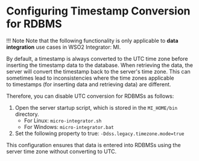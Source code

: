 # Configuring Timestamp Conversion for RDBMS

!!! Note
	Note that the following functionality is only applicable to **data integration** use cases in WSO2 Integrator: MI.

By default, a timestamp is always converted to the UTC time zone before
inserting the timestamp data to the database. When retrieving the data,
the server will convert the timestamp back to the server's time zone.
This can sometimes lead to inconsistencies where the time zones
applicable to timestamps (for inserting data and retrieving data) are
different. 

Therefore, you can disable UTC conversion for RDBMSs as follows:

1.  Open the server startup script, which is stored in the `MI_HOME/bin` directory.
    - For Linux: `micro-integrator.sh`
    - For Windows: `micro-integrator.bat`
2.  Set the following property to true: `-Ddss.legacy.timezone.mode=true`  

This configuration ensures that data is entered into RDBMSs using the server time zone without converting to UTC.

  
